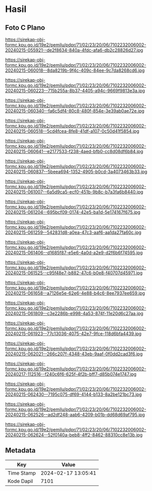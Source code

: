 # Hasil

## Foto C Plano

https://sirekap-obj-formc.kpu.go.id/19e2/pemilu/pdpr/71/02/23/20/06/7102232006002-20240215-055921--de2f8634-840a-4fdc-afa6-db2c28826d27.jpg

https://sirekap-obj-formc.kpu.go.id/19e2/pemilu/pdpr/71/02/23/20/06/7102232006002-20240215-060018--8da8219b-9f4c-409c-84ee-9c7da8268cd6.jpg

https://sirekap-obj-formc.kpu.go.id/19e2/pemilu/pdpr/71/02/23/20/06/7102232006002-20240215-060223--715b255a-8b37-4405-a94c-9669f9813e3a.jpg

https://sirekap-obj-formc.kpu.go.id/19e2/pemilu/pdpr/71/02/23/20/06/7102232006002-20240215-060340--fa6c5df4-80c8-480f-854e-3e39ab0ae72e.jpg

https://sirekap-obj-formc.kpu.go.id/19e2/pemilu/pdpr/71/02/23/20/06/7102232006002-20240215-060518--5cd4fcea-8fe8-41df-a107-0c50d41f5854.jpg

https://sirekap-obj-formc.kpu.go.id/19e2/pemilu/pdpr/71/02/23/20/06/7102232006002-20240215-060641--e2177533-f238-4aed-bfb0-cc8d08df6b84.jpg

https://sirekap-obj-formc.kpu.go.id/19e2/pemilu/pdpr/71/02/23/20/06/7102232006002-20240215-060837--5beea694-1352-4905-b0cd-3a4073463b33.jpg

https://sirekap-obj-formc.kpu.go.id/19e2/pemilu/pdpr/71/02/23/20/06/7102232006002-20240215-061007--6a5d9ca5-ecf0-451b-9b8c-b7a3fa6b8440.jpg

https://sirekap-obj-formc.kpu.go.id/19e2/pemilu/pdpr/71/02/23/20/06/7102232006002-20240215-061204--695bcf09-0174-42e5-ba1d-5e174167f675.jpg

https://sirekap-obj-formc.kpu.go.id/19e2/pemilu/pdpr/71/02/23/20/06/7102232006002-20240215-061259--542831d8-a0ea-47c3-aaf6-aa1da27fa60c.jpg

https://sirekap-obj-formc.kpu.go.id/19e2/pemilu/pdpr/71/02/23/20/06/7102232006002-20240215-061406--d1685f87-e5e6-4a0d-a2e9-d2f6b6f74595.jpg

https://sirekap-obj-formc.kpu.go.id/19e2/pemilu/pdpr/71/02/23/20/06/7102232006002-20240215-061525--c95f48e7-b882-47c6-b0e8-f40707d45971.jpg

https://sirekap-obj-formc.kpu.go.id/19e2/pemilu/pdpr/71/02/23/20/06/7102232006002-20240215-061658--a7126e5e-62e6-4e88-b4c6-8ee7937ee659.jpg

https://sirekap-obj-formc.kpu.go.id/19e2/pemilu/pdpr/71/02/23/20/06/7102232006002-20240215-061809--c3e2286b-e998-4a53-874f-11e20d6c27aa.jpg

https://sirekap-obj-formc.kpu.go.id/19e2/pemilu/pdpr/71/02/23/20/06/7102232006002-20240215-061923--77c13036-4075-42e7-9fce-118d6bfa4439.jpg

https://sirekap-obj-formc.kpu.go.id/19e2/pemilu/pdpr/71/02/23/20/06/7102232006002-20240215-062021--266c207f-4348-43eb-9aaf-0f0dd2cad3f6.jpg

https://sirekap-obj-formc.kpu.go.id/19e2/pemilu/pdpr/71/02/23/20/06/7102232006002-20240217-112516--f240c6f6-625f-4f2b-bff7-d85b074e1747.jpg

https://sirekap-obj-formc.kpu.go.id/19e2/pemilu/pdpr/71/02/23/20/06/7102232006002-20240215-062430--7195c075-df69-4144-b133-8a2be121bc73.jpg

https://sirekap-obj-formc.kpu.go.id/19e2/pemilu/pdpr/71/02/23/20/06/7102232006002-20240215-062526--ad2df248-aab6-4209-b01b-dd68d69af795.jpg

https://sirekap-obj-formc.kpu.go.id/19e2/pemilu/pdpr/71/02/23/20/06/7102232006002-20240215-062624--52f0140a-beb8-4ff2-8462-88310cc8e13b.jpg


## Metadata

| Key        | Value               |
| ---------- | ------------------- |
| Time Stamp | 2024-02-17 13:05:41 |
| Kode Dapil | 7101                |



